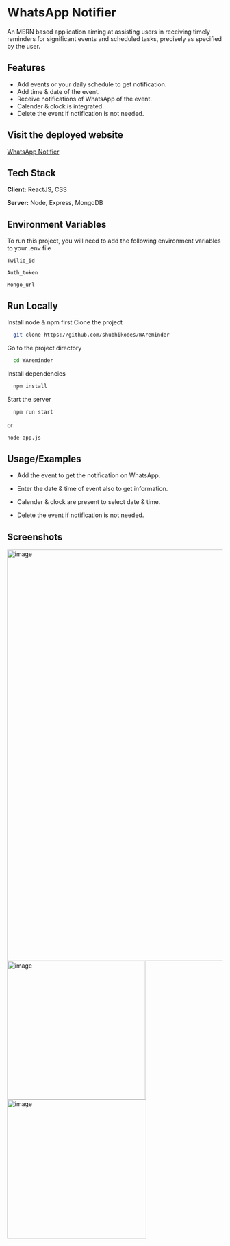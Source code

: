 
# WhatsApp Notifier

An MERN based application aiming at assisting users in receiving timely reminders for significant events and scheduled tasks, precisely as specified by the user.


## Features

- Add events or your daily schedule to get notification.
- Add time & date of the event.
- Receive notifications of WhatsApp of the event.
- Calender & clock is integrated.
- Delete the event if notification is not needed.



## Visit the deployed website

[WhatsApp Notifier](https://dull-gold-seagull-toga.cyclic.app/)


## Tech Stack

**Client:** ReactJS, CSS

**Server:** Node, Express, MongoDB


## Environment Variables

To run this project, you will need to add the following environment variables to your .env file

`Twilio_id`

`Auth_token`

`Mongo_url`


## Run Locally
Install node & npm first
Clone the project

```bash
  git clone https://github.com/shubhikodes/WAreminder
```

Go to the project directory

```bash
  cd WAreminder
```

Install dependencies

```bash
  npm install
```

Start the server

```bash
  npm run start 
```
or 

```bash
node app.js
```


## Usage/Examples

- Add the event to get the notification on WhatsApp.

- Enter the date & time of event also to get information.
  
- Calender & clock are present to select date & time.

- Delete the event if notification is not needed.


## Screenshots

<img width="960" alt="image" src="https://github.com/shubhikodes/WAreminder/assets/112317164/ada0cce1-9e13-49f0-8508-c598bb6dd68c">


<img width="323" alt="image" src="https://github.com/shubhikodes/WAreminder/assets/112317164/5f8d0dfc-6017-4988-942d-8a044396e8eb">


<img width="325" alt="image" src="https://github.com/shubhikodes/WAreminder/assets/112317164/6b354503-3423-4795-9e8d-01461b730b81">

